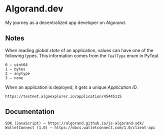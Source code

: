 # Algorand.dev

My journey as a decentralized app developer on Algorand.

## Notes

When reading *global state* of an application, values can have one of the following types. This information comes from the `TealType` enum in PyTeal.

```
0 – uint64
1 – bytes
2 – anytype
3 – none
```

When an application is deployed, it gets a unique *Application ID*.

```
https://testnet.algoexplorer.io/application/45445115
```

## Documentation

```
SDK (JavaScript) – https://algorand.github.io/js-algorand-sdk/
WalletConnect (1.0) – https://docs.walletconnect.com/1.0/client-api
```